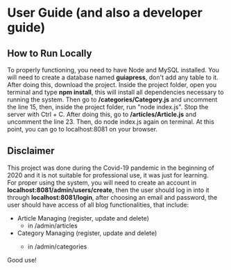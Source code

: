 # User Guide (and also a developer guide)

## How to Run Locally
To properly functioning, you need to have Node and MySQL installed. You will need to create a 
database named **guiapress**, don't add any table to it. After  doing this,
download the project. Inside the project folder, open you terminal and type **npm install**,
this will install all dependencies necessary to running the system. Then go to **/categories/Category.js** and uncomment the line 15, then, 
inside the project folder, run "node index.js". Stop the server with Ctrl + C. 
After doing this, go to **/articles/Article.js** and uncomment the line 23. Then, do node index.js again
on terminal. At this point, you can go to localhost:8081 on your browser.

## Disclaimer
This project was done during the Covid-19 pandemic in the beginning of 2020 and it is not suitable for professional use, it was just for learning.  
For proper using the system, you will need to create an account in **localhost:8081/admin/users/create**, then the user should log in into it through **localhost:8081/login**, after choosing an email and password, the user should have access of all blog functionalities, that include:
- Article Managing (register, update and delete)
    - in /admin/articles
- Category Managing (register, update and delete)</li></a>
    - in /admin/categories

Good use!
